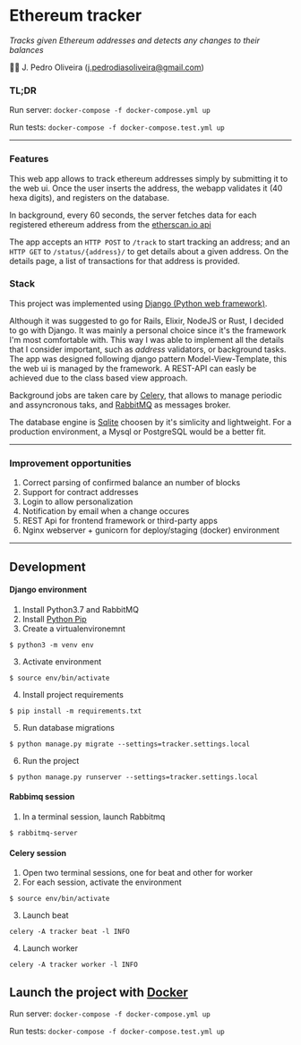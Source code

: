 # Ethereum tracker

_Tracks given Ethereum addresses and detects any changes to their balances_


👨‍💻 J. Pedro Oliveira ([j.pedrodiasoliveira@gmail.com](mailto:j.pedrodiasoliveira@gmail.com))

### TL;DR

Run server:
`docker-compose -f docker-compose.yml up`

Run tests:
`docker-compose -f docker-compose.test.yml up`

----

### Features

This web app allows to track ethereum addresses simply by submitting it to the 
web ui.
Once the user inserts the address, the webapp validates it (40 hexa digits), and
registers on the database. 

In background, every 60 seconds, the server fetches data for each registered 
ethereum address from the [etherscan.io api](https://etherscan.io) 

The app accepts an `HTTP POST` to `/track` to start tracking an address; 
and an `HTTP GET` to `/status/{address}/` to get details about a given address. 
On the details page, a list of transactions for that address is provided.

### Stack

This project was implemented
using [Django (Python web framework)](https://www.djangoproject.com).

Although it was suggested to go for Rails, Elixir, NodeJS or Rust, I decided to
go with Django. It was mainly a personal choice since it's the framework I'm
most comfortable with. This way I was able to implement all the details that
I consider important, such as _address_ validators, or background tasks.
The app was designed following django pattern Model-View-Template, this the web
ui is managed by the framework. A REST-API can easly be achieved due to the 
class based view approach.

Background jobs are taken care by [Celery](https://docs.celeryproject.org/en/stable/),
that allows to manage periodic and assyncronous taks, and [RabbitMQ](
https://www.rabbitmq.com/) as messages broker.

The database engine is [Sqlite](https://www.sqlite.org/) choosen by it's simlicity
and lightweight. For a production environment, a Mysql or 
PostgreSQL would be a better fit.


---

### Improvement opportunities

1. Correct parsing of confirmed balance an number of blocks
2. Support for contract addresses
3. Login to allow personalization 
4. Notification by email when a change occures
5. REST Api for frontend framework or third-party apps
6. Nginx webserver + gunicorn for deploy/staging (docker) environment


---

## Development

#### Django environment
1. Install Python3.7 and RabbitMQ
2. Install [Python Pip](https://pip.pypa.io/en/stable/installation/)
3. Create a virtualenvironemnt
```
$ python3 -m venv env
```
3. Activate environment 
```
$ source env/bin/activate
```
4. Install project requirements
```
$ pip install -m requirements.txt
```
5. Run database migrations
```
$ python manage.py migrate --settings=tracker.settings.local
```
6. Run the project
```
$ python manage.py runserver --settings=tracker.settings.local
```

#### Rabbimq session
1. In a terminal session, launch Rabbitmq
```
$ rabbitmq-server
```

#### Celery session

1. Open two terminal sessions, one for beat and other for worker
2. For each session, activate the environment
```
$ source env/bin/activate
```
3. Launch beat
```
celery -A tracker beat -l INFO
```

4. Launch worker
```
celery -A tracker worker -l INFO
```

## Launch the project with [Docker](https://docs.docker.com/)

Run server:
`docker-compose -f docker-compose.yml up`

Run tests:
`docker-compose -f docker-compose.test.yml up`


